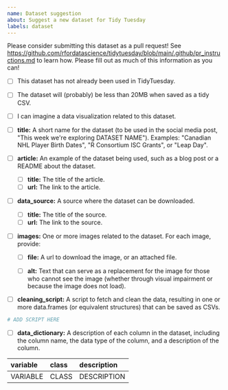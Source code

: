 ```yaml
---
name: Dataset suggestion
about: Suggest a new dataset for Tidy Tuesday
labels: dataset
---
```


Please consider submitting this dataset as a pull request! See https://github.com/rfordatascience/tidytuesday/blob/main/.github/pr_instructions.md to learn how.
Please fill out as much of this information as you can!

- [ ] This dataset has not already been used in TidyTuesday.
- [ ] The dataset will (probably) be less than 20MB when saved as a tidy CSV.
- [ ] I can imagine a data visualization related to this dataset.

- [ ] **title:** A short name for the dataset (to be used in the social media post, "This week we're exploring DATASET NAME"). Examples: "Canadian NHL Player Birth Dates", "R Consortium ISC Grants", or "Leap Day".
- [ ] **article:** An example of the dataset being used, such as a blog post or a README about the dataset.
  - [ ] **title:** The title of the article.
  - [ ] **url:** The link to the article.
- [ ] **data_source:** A source where the dataset can be downloaded.
  - [ ] **title:** The title of the source.
  - [ ] **url:** The link to the source.
- [ ] **images:** One or more images related to the dataset. For each image, provide:
  - [ ] **file:** A url to download the image, or an attached file.
  - [ ] **alt:** Text that can serve as a replacement for the image for those who cannot see the image (whether through visual impairment or because the image does not load).


- [ ] **cleaning_script:** A script to fetch and clean the data, resulting in one or more data.frames (or equivalent structures) that can be saved as CSVs.

```r
# ADD SCRIPT HERE
```

- [ ] **data_dictionary:** A description of each column in the dataset, including the column name, the data type of the column, and a description of the column.

|variable            |class     |description         |
|:-------------------|:---------|:-------------------|
|VARIABLE            |CLASS     |DESCRIPTION         |
